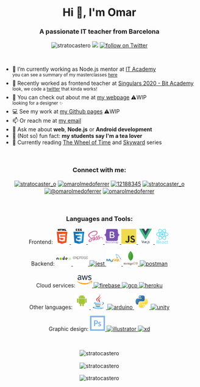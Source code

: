 <h1 align="center">Hi 👋, I'm Omar</h1>
<h3 align="center">A passionate IT teacher from Barcelona</h3>

<p align="center"> <img height="20px" src="https://komarev.com/ghpvc/?username=stratocastero&label=Profile%20views&color=0e75b6&style=flat" alt="stratocastero" />
<a href="https://github.com/stratocastero"><img src="https://img.shields.io/github/stars/stratocastero"/></a>
<a href="https://twitter.com/intent/follow?screen_name=stratocaster_o">
<img src="https://img.shields.io/twitter/follow/stratocaster_o?style=social&logo=twitter" alt="follow on Twitter"></a></p>

<!-- Github trophies: <p align="left"> <a href="https://github.com/ryo-ma/github-profile-trophy"><img src="https://github-profile-trophy.vercel.app/?username=stratocastero" alt="stratocastero" /></a> </p> -->
<br>

- 🔭 I’m currently working as Node.js mentor at [IT Academy](https://cibernarium.barcelonactiva.cat/it-academy2) <br>
<sup>you can see a summary of my masterclasses [here](https://github.com/StratocasterO/masterclasses-it-academy)</sup>
- 💭 Recently worked as frontend teacher at [Singulars 2020 - Bit Academy](https://www.bit.es/ca/front-end-web-developer-bootcamp/) <br>
<sup>look, we code a [twitter](https://stratocastero.github.io/singulars2020/javascript/twitter.html) that kinda works!</sup>
- 👨‍ You can check out about me at [my webpage](https://stratocastero.github.io/web-omar) ⚠️WIP <br>
<sup>looking for a designer ✨</sup>
- 💻 See my work at [my Github pages](https://stratocastero.github.io/) ⚠️WIP
- 📫 Or reach me at [my email](mailto:omarolmedoferrer@gmail.com)
- 💬 Ask me about **web**, **Node.js** or **Android development**
- 🌱 (Not so) fun fact: **my students say I'm a tea lover**
- 📖 Currently reading [The Wheel of Time](https://www.goodreads.com/book/show/13895.The_Fires_of_Heaven) and [Skyward](https://www.goodreads.com/series/247635-skyward) series
<!-- - 📝 I regularly write articles on [blog](blog) -->
<!-- - ⚡ I’m currently learning **things** -->
<!-- - 👯 I’m looking to collaborate on [nothing](link) -->
<!-- - 🤝 I’m looking for help with [nothing](link) -->
<!-- - 📄 Know about my experiences [resume](resume) -->

<br>
<h3 align="center">Connect with me:</h3>
<p align="center">
<a href="https://twitter.com/stratocaster_o" target="blank"><img align="center" src="https://cdn.jsdelivr.net/npm/simple-icons@3.0.1/icons/twitter.svg" alt="stratocaster_o" height="30" width="40" /></a>
<a href="https://linkedin.com/in/omarolmedoferrer" target="blank"><img align="center" src="https://cdn.jsdelivr.net/npm/simple-icons@3.0.1/icons/linkedin.svg" alt="omarolmedoferrer" height="30" width="40" /></a>
<a href="https://stackoverflow.com/users/12188345" target="blank"><img align="center" src="https://cdn.jsdelivr.net/npm/simple-icons@3.0.1/icons/stackoverflow.svg" alt="12188345" height="30" width="40" /></a>
<a href="https://instagram.com/stratocaster_o" target="blank"><img align="center" src="https://cdn.jsdelivr.net/npm/simple-icons@3.0.1/icons/instagram.svg" alt="stratocaster_o" height="30" width="40" /></a>
<a href="https://medium.com/@omarolmedoferrer" target="blank"><img align="center" src="https://cdn.jsdelivr.net/npm/simple-icons@3.0.1/icons/medium.svg" alt="@omarolmedoferrer" height="30" width="40" /></a>
<a href="https://www.youtube.com/c/omarolmedoferrer" target="blank"><img align="center" src="https://cdn.jsdelivr.net/npm/simple-icons@3.0.1/icons/youtube.svg" alt="omarolmedoferrer" height="30" width="40" /></a>
</p>

<br>
<h3 align="center">Languages and Tools:</h3>
<p align="center"> Frontend: 
 <a href="https://www.w3.org/html/" target="_blank"> <img src="https://raw.githubusercontent.com/devicons/devicon/master/icons/html5/html5-original-wordmark.svg" alt="html5" width="40" height="40"/> </a><a href="https://www.w3schools.com/css/" target="_blank"> <img src="https://raw.githubusercontent.com/devicons/devicon/master/icons/css3/css3-original-wordmark.svg" alt="css3" width="40" height="40"/> </a><a href="https://sass-lang.com" target="_blank"> <img src="https://raw.githubusercontent.com/devicons/devicon/master/icons/sass/sass-original.svg" alt="sass" width="40" height="40"/> </a><a href="https://getbootstrap.com" target="_blank"> <img src="https://raw.githubusercontent.com/devicons/devicon/master/icons/bootstrap/bootstrap-plain-wordmark.svg" alt="bootstrap" width="40" height="40"/> </a> <a href="https://developer.mozilla.org/en-US/docs/Web/JavaScript" target="_blank"> <img src="https://raw.githubusercontent.com/devicons/devicon/master/icons/javascript/javascript-original.svg" alt="javascript" width="40" height="40"/> </a> <a href="https://vuejs.org/" target="_blank"> <img src="https://raw.githubusercontent.com/devicons/devicon/master/icons/vuejs/vuejs-original-wordmark.svg" alt="vuejs" width="40" height="40"/> </a> <a href="https://reactjs.org/" target="_blank"> <img src="https://raw.githubusercontent.com/devicons/devicon/master/icons/react/react-original-wordmark.svg" alt="react" width="40" height="40"/> </a> 
 </p>
 
 <p align="center"> Backend:
 <a href="https://nodejs.org" target="_blank"> <img src="https://raw.githubusercontent.com/devicons/devicon/master/icons/nodejs/nodejs-original-wordmark.svg" alt="nodejs" width="40" height="40"/> </a> <a href="https://expressjs.com" target="_blank"> <img src="https://raw.githubusercontent.com/devicons/devicon/master/icons/express/express-original-wordmark.svg" alt="express" width="40" height="40"/> </a> <a href="https://jestjs.io" target="_blank"> <img src="https://www.vectorlogo.zone/logos/jestjsio/jestjsio-icon.svg" alt="jest" width="40" height="40"/> </a> <a href="https://www.mysql.com/" target="_blank"> <img src="https://raw.githubusercontent.com/devicons/devicon/master/icons/mysql/mysql-original-wordmark.svg" alt="mysql" width="40" height="40"/> </a> <a href="https://www.mongodb.com/" target="_blank"> <img src="https://raw.githubusercontent.com/devicons/devicon/master/icons/mongodb/mongodb-original-wordmark.svg" alt="mongodb" width="40" height="40"/> </a> <a href="https://postman.com" target="_blank"> <img src="https://www.vectorlogo.zone/logos/getpostman/getpostman-icon.svg" alt="postman" width="40" height="40"/> </a> 
 </p>
 
 <p align="center"> Cloud services:
 <a href="https://aws.amazon.com" target="_blank"> <img src="https://raw.githubusercontent.com/devicons/devicon/master/icons/amazonwebservices/amazonwebservices-original-wordmark.svg" alt="aws" width="40" height="40"/> </a> <a href="https://firebase.google.com/" target="_blank"> <img src="https://www.vectorlogo.zone/logos/firebase/firebase-icon.svg" alt="firebase" width="40" height="40"/> </a> <a href="https://cloud.google.com" target="_blank"> <img src="https://www.vectorlogo.zone/logos/google_cloud/google_cloud-icon.svg" alt="gcp" width="40" height="40"/> </a> <a href="https://heroku.com" target="_blank"> <img src="https://www.vectorlogo.zone/logos/heroku/heroku-icon.svg" alt="heroku" width="40" height="40"/> </a>
</p>

<p align="center">Other languages:
 <a href="https://developer.android.com" target="_blank"> <img src="https://raw.githubusercontent.com/devicons/devicon/master/icons/android/android-original-wordmark.svg" alt="android" width="40" height="40"/> </a><a href="https://www.java.com" target="_blank"> <img src="https://raw.githubusercontent.com/devicons/devicon/master/icons/java/java-original.svg" alt="java" width="40" height="40"/> </a> <a href="https://www.arduino.cc/" target="_blank"> <img src="https://cdn.worldvectorlogo.com/logos/arduino-1.svg" alt="arduino" width="40" height="40"/> </a> <a href="https://www.python.org" target="_blank"> <img src="https://raw.githubusercontent.com/devicons/devicon/master/icons/python/python-original.svg" alt="python" width="40" height="40"/> </a> <a href="https://unity.com/" target="_blank"> <img src="https://www.vectorlogo.zone/logos/unity3d/unity3d-icon.svg" alt="unity" width="40" height="40"/> </a>
 </p>
 
 <p align="center"> Graphic design:
 <a href="https://www.photoshop.com/en" target="_blank"> <img src="https://raw.githubusercontent.com/devicons/devicon/master/icons/photoshop/photoshop-line.svg" alt="photoshop" width="40" height="40"/> </a> <a href="https://www.adobe.com/in/products/illustrator.html" target="_blank"> <img src="https://www.vectorlogo.zone/logos/adobe_illustrator/adobe_illustrator-icon.svg" alt="illustrator" width="40" height="40"/> </a> <a href="https://www.adobe.com/products/xd.html" target="_blank"> <img src="https://cdn.worldvectorlogo.com/logos/adobe-xd.svg" alt="xd" width="40" height="40"/> </a> </p>

<br>
<p align="center"><img align="center" src="https://github-readme-stats.vercel.app/api/top-langs?username=stratocastero&show_icons=true&locale=en&layout=compact" alt="stratocastero" /></p>

<p align="center"><img align="center" src="https://github-readme-stats.vercel.app/api?username=stratocastero&show_icons=true&locale=en" alt="stratocastero" /></p>

<p align="center"><img align="center" src="https://github-readme-streak-stats.herokuapp.com/?user=stratocastero&" alt="stratocastero" /></p>

<!-- Profile created with the help of https://rahuldkjain.github.io/gh-profile-readme-generator/ -->
